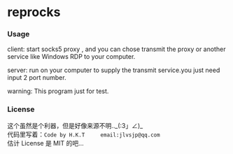 reprocks
======

### Usage
client: start socks5 proxy , and you can chose transmit the proxy or another service like Windows RDP to your computer.

server: run on your computer to supply the transmit service.you just need input 2 port number.

warning: This program just for test.

### License
这个虽然是个利器，但是好像来源不明..\_(:3」∠)_  
代码里写着：`Code by H.K.T 	 email:jlvsjp@qq.com`  
估计 License 是 MIT 的吧...
